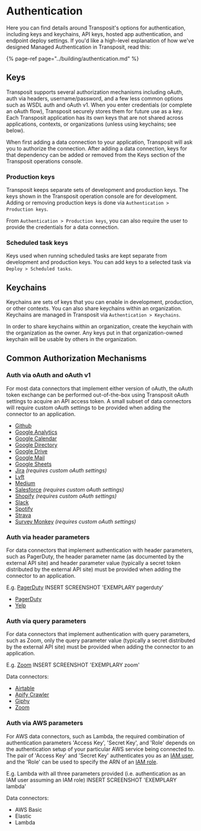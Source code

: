 # Authentication

Here you can find details around Transposit's options for authentication, including keys and keychains, API keys, hosted app authentication, and endpoint deploy settings. If you'd like a high-level explanation of how we've designed Managed Authentication in Transposit, read this:

{% page-ref page="../building/authentication.md" %}

## Keys

Transposit supports several authorization mechanisms including oAuth, auth via headers, username/password, and a few less common options such as WSDL auth and oAuth v1. When you enter credentials \(or complete an oAuth flow\), Transposit securely stores them for future use as a key. Each Transposit application has its own keys that are not shared across applications, contexts, or organizations \(unless using keychains; see below\).

When first adding a data connection to your application, Transposit will ask you to authorize the connection. After adding a data connection, keys for that dependency can be added or removed from the Keys section of the Transposit operations console.

### **Production keys**

Transposit keeps separate sets of development and production keys. The keys shown in the Transposit operation console are for development. Adding or removing production keys is done via `Authentication > Production keys`.

From `Authentication > Production keys`, you can also require the user to provide the credentials for a data connection.

### **Scheduled task keys**

Keys used when running scheduled tasks are kept separate from development and production keys. You can add keys to a selected task via `Deploy > Scheduled tasks`.

## Keychains

Keychains are sets of keys that you can enable in development, production, or other contexts. You can also share keychains within an organization. Keychains are managed in Transposit via `Authentication > Keychains`.

In order to share keychains within an organization, create the keychain with the organization as the owner. Any keys put in that organization-owned keychain will be usable by others in the organization.

## Common Authorization Mechanisms

### **Auth via oAuth and oAuth v1**

For most data connectors that implement either version of oAuth, the oAuth token exchange can be performed out-of-the-box using Transposit oAuth settings to acquire an API access token.
A small subset of data connectors will require custom oAuth settings to be provided when adding the connector to an application.

* [Github](https://developer.github.com/v3/?#authentication)
* [Google Analytics](https://developers.google.com/analytics/devguides/reporting/core/v4/authorization#OAuth2Authorizing)
* [Google Calendar](https://developers.google.com/calendar/auth#OAuth2Authorizing)
* [Google Directory](https://developers.google.com/admin-sdk/directory/v1/guides/authorizing#OAuth2Authorizing)
* [Google Drive](https://developers.google.com/drive/api/v3/about-auth#OAuth2Authorizing)
* [Google Mail](https://developers.google.com/gmail/api/auth/web-server)
* [Google Sheets](https://developers.google.com/sheets/api/guides/authorizing#OAuth2Authorizing)
* [Jira](https://developer.atlassian.com/cloud/jira/platform/jira-rest-api-oauth-authentication/) _(requires custom oAuth settings)_
* [Lyft](https://developer.lyft.com/docs/authentication)
* [Medium](https://github.com/Medium/medium-api-docs#21-browser-based-authentication)
* [Salesforce](https://developer.salesforce.com/docs/atlas.en-us.api_rest.meta/api_rest/quickstart_oauth.htm) _(requires custom oAuth settings)_
* [Shopify](https://help.shopify.com/en/api/getting-started/authentication/oauth) _(requires custom oAuth settings)_
* [Slack](https://api.slack.com/docs/oauth)
* [Spotify](https://developer.spotify.com/documentation/general/guides/authorization-guide/)
* [Strava](https://developers.strava.com/docs/authentication/)
* [Survey Monkey](https://developer.surveymonkey.com/api/v3/#authentication) _(requires custom oAuth settings)_

### **Auth via header parameters**

For data connectors that implement authentication with header parameters, such as PagerDuty, the header parameter name (as documented by the external API site) and header parameter value (typically a secret token distributed by the external API site) must be provided when adding the connector to an application.

E.g. [PagerDuty](https://v2.developer.pagerduty.com/docs/authentication)
INSERT SCREENSHOT 'EXEMPLARY pagerduty'

* [PagerDuty](https://v2.developer.pagerduty.com/docs/authentication)
* [Yelp](https://www.yelp.com/developers/documentation/v3/authentication)

### **Auth via query parameters**

For data connectors that implement authentication with query parameters, such as Zoom, only the query parameter value (typically a secret distributed by the external API site) must be provided when adding the connector to an application.

E.g. [Zoom](https://zoom.github.io/api/#authentication)
INSERT SCREENSHOT 'EXEMPLARY zoom'

Data connectors:
* [Airtable](https://airtable.com/account)
* [Apify Crawler](https://www.apify.com/docs/api/v1#/introduction/authentication)
* [Giphy](https://developers.giphy.com/docs/)
* [Zoom](https://zoom.github.io/api/#authentication)

### **Auth via AWS parameters**

For AWS data connectors, such as Lambda, the required combination of authentication parameters 'Access Key', 'Secret Key', and 'Role' depends on the authentication setup of your particular AWS service being connected to.
The pair of 'Access Key' and 'Secret Key' authenticates you as an [IAM user](https://docs.aws.amazon.com/IAM/latest/UserGuide/id_credentials_access-keys.html), and the 'Role' can be used to specify the ARN of an [IAM role](https://docs.aws.amazon.com/IAM/latest/UserGuide/id_roles.html).

E.g. Lambda with all three parameters provided (i.e. authentication as an IAM user assuming an IAM role)
INSERT SCREENSHOT 'EXEMPLARY lambda'

Data connectors:
* AWS Basic
* Elastic
* Lambda


